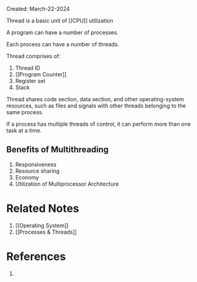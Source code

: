 Created: March-22-2024

Thread is a basic unit of [[CPU]] utilization

A program can have a number of processes.

Each process can have a number of threads.

Thread comprises of:

1. Thread ID
2. [[Program Counter]]
3. Register set
4. Stack

Thread shares code section, data section, and other operating-system resources, such as files and signals with other threads belonging to the same process.

If a process has multiple threads of control, it can perform more than one task at a time.
## Benefits of Multithreading

1. Responsiveness
2. Resource sharing
3. Economy
4. Utilization of Multiprocessor Architecture
# Related Notes

1. [[Operating System]]
2. [[Processes & Threads]]
# References

1. 